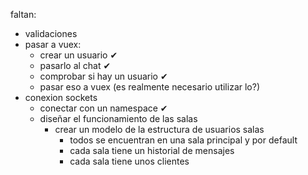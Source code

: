 faltan:

- validaciones
- pasar a vuex:
    - crear un usuario ✔
    - pasarlo al chat ✔
    - comprobar si hay un usuario ✔
    - pasar eso a vuex (es realmente necesario utilizar lo?)
- conexion sockets
    - conectar con un namespace ✔
    - diseñar el funcionamiento de las salas 
        - crear un modelo de la estructura de usuarios salas
            - todos se encuentran en una sala principal y por default
            - cada sala tiene un historial de mensajes 
            - cada sala tiene unos clientes